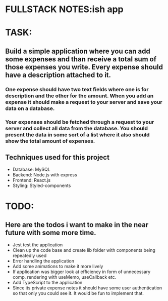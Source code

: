 # FULLSTACK NOTES:ish app

# TASK:

## Build a simple application where you can add some expenses and than receive a total sum of those expenses you write. Every expense should have a description attached to it.

### One expense should have two text fields where one is for description and the other for the amount. When you add an expense it should make a request to your server and save your data on a database.

### Your expenses should be fetched through a request to your server and collect all data from the database. You should present the data in some sort of a list where it also should show the total amount of expenses.

## Techniques used for this project

- Database: MySQL
- Backend: Node.js with express
- Frontend: React.js
- Styling: Styled-components

# TODO:

## Here are the todos i want to make in the near future with some more time.

- Jest test the application
- Clean up the code base and create lib folder with components being repeatedly used
- Error handling the application
- Add some animations to make it more lively
- If application was bigger look at efficiency in form of unnecessary comp. rendering with useMemo, useCallback etc.
- Add TypeScript to the application
- Since its private expense notes it should have some user authentication so that only you could see it. It would be fun to implement that.
